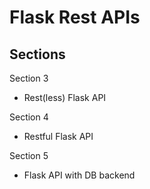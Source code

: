 # Flask Rest APIs

## Sections

Section 3

* Rest(less) Flask API

Section 4

* Restful Flask API

Section 5 

* Flask API with DB backend
